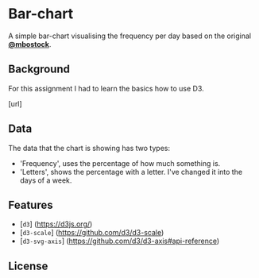 # Bar-chart

A simple bar-chart visualising the frequency per day based on the original [**@mbostock**][block-author].

## Background

For this assignment I had to learn the basics how to use D3.

[][cover] [url]

## Data

The data that the chart is showing has two types:

* 'Frequency', uses the percentage of how much something is.
* 'Letters', shows the percentage with a letter. I've changed it into the days of a week.

## Features

* [`d3`] (https://d3js.org/)
* [`d3-scale`] (https://github.com/d3/d3-scale)
* [`d3-svg-axis`] (https://github.com/d3/d3-axis#api-reference)

## License

[block-author]: https://bl.ocks.org/Caged

[cover]: preview.png
